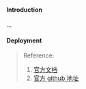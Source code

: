#### Introduction
...


#### Deployment




> Reference:
> 1. [官方文档](https://docs.openstack.org/2023.1/)
> 2. [官方 github 地址](https://github.com/openstack/openstack)